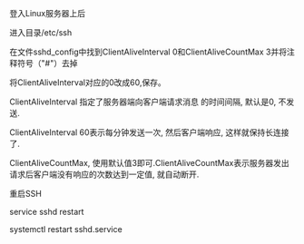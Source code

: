 登入Linux服务器上后

进入目录/etc/ssh

在文件sshd_config中找到ClientAliveInterval 0和ClientAliveCountMax 3并将注释符号（"#"）去掉

将ClientAliveInterval对应的0改成60,保存。

ClientAliveInterval 指定了服务器端向客户端请求消息 的时间间隔, 默认是0, 不发送.

ClientAliveInterval 60表示每分钟发送一次, 然后客户端响应, 这样就保持长连接了.

ClientAliveCountMax, 使用默认值3即可.ClientAliveCountMax表示服务器发出请求后客户端没有响应的次数达到一定值, 就自动断开.

重启SSH

service sshd restart

systemctl restart sshd.service

